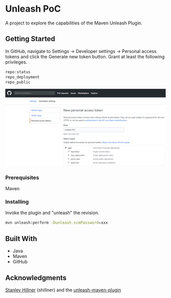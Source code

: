 # Unleash PoC

A project to explore the capabilities of the Maven Unleash Plugin.

## Getting Started

In GitHub, navigate to Settings -> Developer settings -> Personal access tokens and click the Generate new token button. Grant at least the following privileges.

```
repo:status
repo_deployment
repo_public
```

![Personal Token](doc/images/gh-token.png)

### Prerequisites

Maven

### Installing

Invoke the plugin and "unleash" the revision.

```bash
mvn unleash:perform -Dunleash.scmPassword=xxx
```

## Built With

- Java
- Maven
- GitHub

## Acknowledgments

[Stanley Hillner](https://github.com/shillner) (shillner) and the [unleash-maven-plugin](https://github.com/shillner/unleash-maven-plugin)
